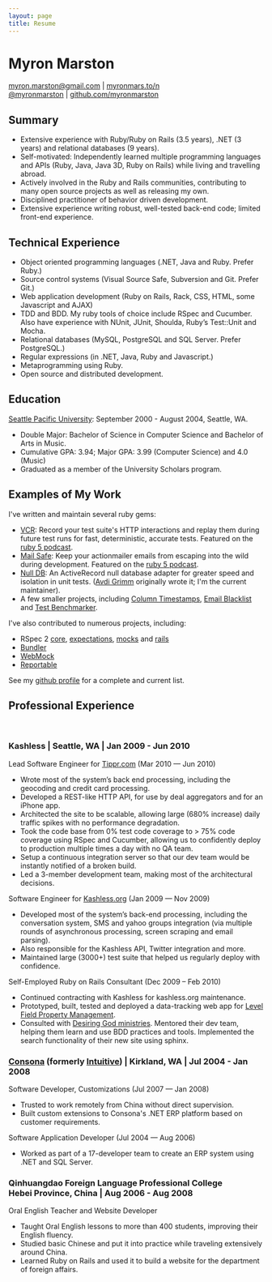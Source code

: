 ```yaml
---
layout: page
title: Resume
---
```


# Myron Marston

<myron.marston@gmail.com> |
[myronmars.to/n](http://myronmars.to/n) <br />
[@myronmarston](http://twitter.com/myronmarston) |
[github.com/myronmarston](https://github.com/myronmarston)

## Summary

* Extensive experience with Ruby/Ruby on Rails (3.5 years), .NET (3 years) and relational databases (9 years).
* Self-motivated: Independently learned multiple programming languages and APIs (Ruby, Java, Java 3D,
  Ruby on Rails) while living and travelling abroad.
* Actively involved in the Ruby and Rails communities, contributing to many open source
  projects as well as releasing my own.
* Disciplined practitioner of behavior driven development.
* Extensive experience writing robust, well-tested back-end code; limited front-end experience.

## Technical Experience

* Object oriented programming languages (.NET, Java and Ruby. Prefer Ruby.)
* Source control systems (Visual Source Safe, Subversion and Git. Prefer Git.)
* Web application development (Ruby on Rails, Rack, CSS, HTML, some Javascript and AJAX)
* TDD and BDD. My ruby tools of choice include RSpec and Cucumber. Also have experience with
  NUnit, JUnit, Shoulda, Ruby’s Test::Unit and Mocha.
* Relational databases (MySQL, PostgreSQL and SQL Server. Prefer PostgreSQL.)
* Regular expressions (in .NET, Java, Ruby and Javascript.)
* Metaprogramming using Ruby.
* Open source and distributed development.

## Education

[Seattle Pacific University](http://spu.edu/): September 2000 - August 2004, Seattle, WA.

* Double Major: Bachelor of Science in Computer Science and Bachelor of Arts in Music.
* Cumulative GPA: 3.94; Major GPA: 3.99 (Computer Science) and 4.0 (Music)
* Graduated as a member of the University Scholars program.

## Examples of My Work

I've written and maintain several ruby gems:

* [VCR](http://github.com/myronmarston/vcr): Record your test suite's HTTP interactions
  and replay them during future test runs for fast, deterministic, accurate tests.  Featured on the
  [ruby 5 podcast](http://ruby5.envylabs.com/episodes/83-episode-81-june-1-2010/stories/699-vcr-record-rewind-and-playback-web-services).
* [Mail Safe](http://github.com/myronmarston/mail_safe): Keep your actionmailer emails from escaping into
  the wild during development.  Featured on the
  [ruby 5 podcast](http://ruby5.envylabs.com/episodes/27-episode-26-november-10-2009/stories/210-send-mail-safely-with-mail_safe).
* [Null DB](http://github.com/nulldb/nulldb): An ActiveRecord null database adapter
  for greater speed and isolation in unit tests.  ([Avdi Grimm](http://avdi.org) originally wrote it;
  I'm the current maintainer).
* A few smaller projects, including [Column Timestamps](http://github.com/myronmarston/column_timestamps),
  [Email Blacklist](http://github.com/myronmarston/email_blacklist) and
  [Test Benchmarker](http://github.com/myronmarston/test_benchmarker).

I've also contributed to numerous projects, including:

* RSpec 2 [core](http://github.com/rspec/rspec-core/commits/master?author=myronmarston),
  [expectations](http://github.com/rspec/rspec-expectations/commits/master?author=myronmarston),
  [mocks](http://github.com/rspec/rspec-mocks/commits/master?author=myronmarston) and
  [rails](http://github.com/rspec/rspec-rails/commits/master?author=myronmarston)
* [Bundler](http://github.com/carlhuda/bundler/commits/master?author=myronmarston)
* [WebMock](http://github.com/bblimke/webmock/commits/master?author=myronmarston)
* [Reportable](http://github.com/saulabs/reportable/commits/master?author=myronmarston)

See my [github profile](http://github.com/myronmarston) for a complete and current list.

## Professional Experience
<br />

### Kashless | Seattle, WA | Jan 2009 - Jun 2010

Lead Software Engineer for [Tippr.com](http://tippr.com/) (Mar 2010 — Jun 2010)

* Wrote most of the system’s back end processing, including the geocoding and credit card processing.
* Developed a REST-like HTTP API, for use by deal aggregators and for an iPhone app.
* Architected the site to be scalable, allowing large (680% increase) daily traffic spikes with no performance
  degradation.
* Took the code base from 0% test code coverage to > 75% code coverage using RSpec and Cucumber,
  allowing us to confidently deploy to production multiple times a day with no QA team.
* Setup a continuous integration server so that our dev team would be instantly notified of a broken build.
* Led a 3-member development team, making most of the architectural decisions.

Software Engineer for [Kashless.org](http://kashless.org/) (Jan 2009 — Nov 2009)

* Developed most of the system’s back-end processing, including the conversation system, SMS and yahoo
  groups integration (via multiple rounds of asynchronous processing, screen scraping and email parsing).
* Also responsible for the Kashless API, Twitter integration and more.
* Maintained large (3000+) test suite that helped us regularly deploy with confidence.

Self-Employed Ruby on Rails Consultant (Dec 2009 – Feb 2010)

* Continued contracting with Kashless for kashless.org maintenance.
* Prototyped, built, tested and deployed a data-tracking web app for
  [Level Field Property Management](http://levelfieldpm.com/).
* Consulted with [Desiring God ministries](http://desiringgod.org/). Mentored their
  dev team, helping them learn and use BDD practices and tools. Implemented the search
  functionality of their new site using sphinx.

### [Consona](http://consona.com/) (formerly [Intuitive](http://www.intuitivemfg.com/)) | Kirkland, WA | Jul 2004 - Jan 2008

Software Developer, Customizations (Jul 2007 — Jan 2008)

* Trusted to work remotely from China without direct supervision.
* Built custom extensions to Consona's .NET ERP platform based on customer requirements.

Software Application Developer (Jul 2004 — Aug 2006)

* Worked as part of a 17-developer team to create an ERP system using .NET and SQL Server.

### Qinhuangdao Foreign Language Professional College<br /> Hebei Province, China | Aug 2006 - Aug 2008

Oral English Teacher and Website Developer

* Taught Oral English lessons to more than 400 students, improving their English fluency.
* Studied basic Chinese and put it into practice while traveling extensively around China.
* Learned Ruby on Rails and used it to build a website for the department of foreign affairs.
